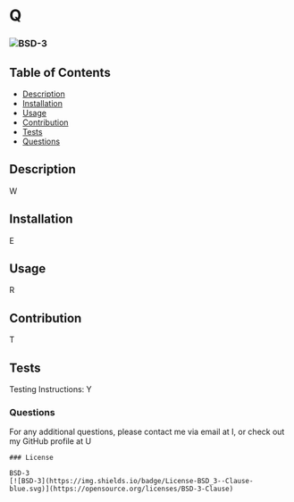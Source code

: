 
  # Q
  ### ![BSD-3](https://img.shields.io/badge/License-BSD_3--Clause-blue.svg) 
  
  ## Table of Contents

   - [Description](#description)
   - [Installation](#installation)
   - [Usage](#usage)
   - [Contribution](#contribution)
   - [Tests](#tests)
   - [Questions](#questions)
   
  ## Description

  W
  
  ## Installation

  E
  
  ## Usage

  R
  
  ## Contribution

  T
  
  ## Tests

  Testing Instructions:
  Y
  
  ### Questions

  For any additional questions, please contact me via email at I, or check out my GitHub profile at U
  
  
    ### License

    BSD-3
    [![BSD-3](https://img.shields.io/badge/License-BSD_3--Clause-blue.svg)](https://opensource.org/licenses/BSD-3-Clause)
    

  
